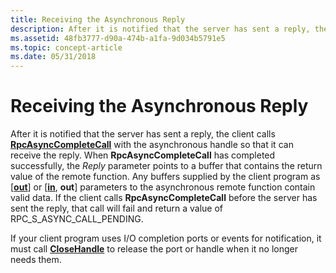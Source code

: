 ```yaml
---
title: Receiving the Asynchronous Reply
description: After it is notified that the server has sent a reply, the client calls RpcAsyncCompleteCall with the asynchronous handle so that it can receive the reply.
ms.assetid: 48fb3777-d90a-474b-a1fa-9d034b5791e5
ms.topic: concept-article
ms.date: 05/31/2018
---
```


# Receiving the Asynchronous Reply

After it is notified that the server has sent a reply, the client calls [**RpcAsyncCompleteCall**](/windows/desktop/api/Rpcasync/nf-rpcasync-rpcasynccompletecall) with the asynchronous handle so that it can receive the reply. When **RpcAsyncCompleteCall** has completed successfully, the *Reply* parameter points to a buffer that contains the return value of the remote function. Any buffers supplied by the client program as \[[**out**](/windows/desktop/Midl/out-idl)\] or \[[**in**](/windows/desktop/Midl/in), **out**\] parameters to the asynchronous remote function contain valid data. If the client calls **RpcAsyncCompleteCall** before the server has sent the reply, that call will fail and return a value of RPC\_S\_ASYNC\_CALL\_PENDING.

If your client program uses I/O completion ports or events for notification, it must call [**CloseHandle**](/windows/desktop/api/handleapi/nf-handleapi-closehandle) to release the port or handle when it no longer needs them.

 

 
